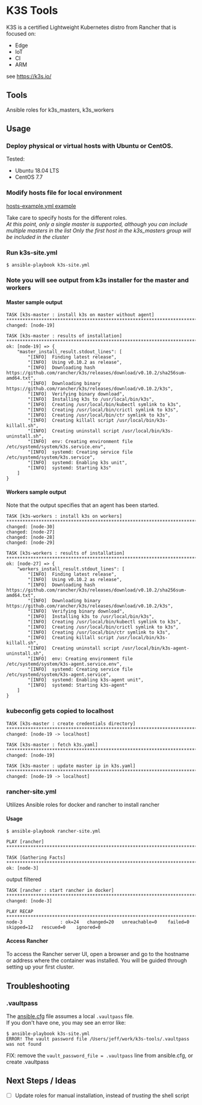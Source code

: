 # K3S Tools

K3S is a certified Lightweight Kubernetes distro from Rancher that is focused on:
* Edge
* IoT
* CI
* ARM

see https://k3s.io/

## Tools

Ansible roles for k3s_masters, k3s_workers

## Usage

### Deploy physical or virtual hosts with Ubuntu or CentOS.

Tested:
* Ubuntu 18.04 LTS
* CentOS 7.7

### Modify hosts file for local environment

[hosts-example.yml example](hosts-example.yml)

Take care to specify hosts for the different roles.  
*At this point, only a single master is supported, although you can include multiple masters in the list*
*Only the first host in the k3s_masters group will be included in the cluster*

### Run k3s-site.yml

```
$ ansible-playbook k3s-site.yml
```

### Note you will see output from k3s installer for the master and workers

#### Master sample output

```
TASK [k3s-master : install k3s on master without agent] ******************************************************************************************************************
changed: [node-19]

TASK [k3s-master : results of installation] ******************************************************************************************************************************
ok: [node-19] => {
    "master_install_result.stdout_lines": [
        "[INFO]  Finding latest release",
        "[INFO]  Using v0.10.2 as release",
        "[INFO]  Downloading hash https://github.com/rancher/k3s/releases/download/v0.10.2/sha256sum-amd64.txt",
        "[INFO]  Downloading binary https://github.com/rancher/k3s/releases/download/v0.10.2/k3s",
        "[INFO]  Verifying binary download",
        "[INFO]  Installing k3s to /usr/local/bin/k3s",
        "[INFO]  Creating /usr/local/bin/kubectl symlink to k3s",
        "[INFO]  Creating /usr/local/bin/crictl symlink to k3s",
        "[INFO]  Creating /usr/local/bin/ctr symlink to k3s",
        "[INFO]  Creating killall script /usr/local/bin/k3s-killall.sh",
        "[INFO]  Creating uninstall script /usr/local/bin/k3s-uninstall.sh",
        "[INFO]  env: Creating environment file /etc/systemd/system/k3s.service.env",
        "[INFO]  systemd: Creating service file /etc/systemd/system/k3s.service",
        "[INFO]  systemd: Enabling k3s unit",
        "[INFO]  systemd: Starting k3s"
    ]
}
```

#### Workers sample output
Note that the output specifies that an agent has been started.
```
TASK [k3s-workers : install k3s on workers] ******************************************************************************************************************************
changed: [node-30]
changed: [node-27]
changed: [node-28]
changed: [node-29]

TASK [k3s-workers : results of installation] *****************************************************************************************************************************
ok: [node-27] => {
    "workers_install_result.stdout_lines": [
        "[INFO]  Finding latest release",
        "[INFO]  Using v0.10.2 as release",
        "[INFO]  Downloading hash https://github.com/rancher/k3s/releases/download/v0.10.2/sha256sum-amd64.txt",
        "[INFO]  Downloading binary https://github.com/rancher/k3s/releases/download/v0.10.2/k3s",
        "[INFO]  Verifying binary download",
        "[INFO]  Installing k3s to /usr/local/bin/k3s",
        "[INFO]  Creating /usr/local/bin/kubectl symlink to k3s",
        "[INFO]  Creating /usr/local/bin/crictl symlink to k3s",
        "[INFO]  Creating /usr/local/bin/ctr symlink to k3s",
        "[INFO]  Creating killall script /usr/local/bin/k3s-killall.sh",
        "[INFO]  Creating uninstall script /usr/local/bin/k3s-agent-uninstall.sh",
        "[INFO]  env: Creating environment file /etc/systemd/system/k3s-agent.service.env",
        "[INFO]  systemd: Creating service file /etc/systemd/system/k3s-agent.service",
        "[INFO]  systemd: Enabling k3s-agent unit",
        "[INFO]  systemd: Starting k3s-agent"
    ]
}
```

### kubeconfig gets copied to localhost

```
TASK [k3s-master : create credentials directory] *************************************************************************************************************************
changed: [node-19 -> localhost]

TASK [k3s-master : fetch k3s.yaml] ***************************************************************************************************************************************
changed: [node-19]

TASK [k3s-master : update master ip in k3s.yaml] *************************************************************************************************************************
changed: [node-19 -> localhost]
```

### rancher-site.yml

Utilizes Ansible roles for docker and rancher to install rancher

#### Usage
```
$ ansible-playbook rancher-site.yml

PLAY [rancher] ***********************************************************************************************************************************************************

TASK [Gathering Facts] ***************************************************************************************************************************************************
ok: [node-3]
```
output filtered
```
TASK [rancher : start rancher in docker] *********************************************************************************************************************************
changed: [node-3]

PLAY RECAP ***************************************************************************************************************************************************************
node-3              : ok=24   changed=20   unreachable=0    failed=0    skipped=12   rescued=0    ignored=0
```

#### Access Rancher
To access the Rancher server UI, open a browser and go to the hostname or address where the container was installed. You will be guided through setting up your first cluster.

## Troubleshooting

### .vaultpass
The [ansible.cfg](ansible.cfg) file assumes a local `.vaultpass` file.  
If you don't have one, you may see an error like:
```
$ ansible-playbook k3s-site.yml
ERROR! The vault password file /Users/jeff/work/k3s-tools/.vaultpass was not found
```
FIX: remove the `vault_password_file = .vaultpass` line from ansible.cfg, or create .vaultpass

## Next Steps / Ideas

- [ ] Update roles for manual installation, instead of *trusting* the shell script
